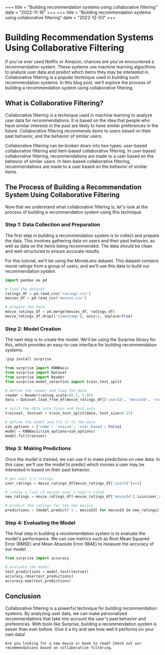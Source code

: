 +++
title = "Building recommendation systems using collaborative filtering"
date = "2022-11-16"
+++
+++
title = "Building recommendation systems using collaborative filtering"
date = "2022-12-03"
+++


# Building Recommendation Systems Using Collaborative Filtering

If you've ever used Netflix or Amazon, chances are you've encountered a recommendation system. These systems use machine learning algorithms to analyze user data and predict which items they may be interested in. Collaborative filtering is a popular technique used in building such recommendation systems. In this blog post, we'll explore the process of building a recommendation system using collaborative filtering.

## What is Collaborative Filtering?

Collaborative filtering is a technique used in machine learning to analyze user data for recommendations. It is based on the idea that people who have similar interests in the past are likely to have similar preferences in the future. Collaborative filtering recommends items to users based on their past behavior, and the behavior of similar users.

Collaborative filtering can be broken down into two types: user-based collaborative filtering and item-based collaborative filtering. In user-based collaborative filtering, recommendations are made to a user based on the behavior of similar users. In item-based collaborative filtering, recommendations are made to a user based on the behavior of similar items.

## The Process of Building a Recommendation System Using Collaborative Filtering

Now that we understand what collaborative filtering is, let's look at the process of building a recommendation system using this technique.

### Step 1: Data Collection and Preparation

The first step in building a recommendation system is to collect and prepare the data. This involves gathering data on users and their past behavior, as well as data on the items being recommended. The data should be clean and well-structured to ensure accurate results.

For this tutorial, we'll be using the MovieLens dataset. This dataset contains movie ratings from a group of users, and we'll use this data to build our recommendation system.

```python
import pandas as pd 

# load the dataset
ratings_df = pd.read_csv('ratings.csv')
movies_df = pd.read_csv('movies.csv')

# prepare the data
movie_ratings_df = pd.merge(movies_df, ratings_df)
movie_ratings_df.drop(['timestamp'], axis=1, inplace=True)
```

### Step 2: Model Creation

The next step is to create the model. We'll be using the Surprise library for this, which provides an easy-to-use interface for building recommendation systems. 

```python
!pip install surprise

from surprise import KNNBasic
from surprise import Dataset
from surprise import Reader
from surprise.model_selection import train_test_split

# define the reader and load the data
reader = Reader(rating_scale=(0.5, 5.0))
data = Dataset.load_from_df(movie_ratings_df[['userId', 'movieId', 'rating']], reader)

# split the data into train and test sets
trainset, testset = train_test_split(data, test_size=0.25)

# define the model and fit it to the data
sim_options = {'name': 'cosine', 'user_based': False}
model = KNNBasic(sim_options=sim_options)
model.fit(trainset)
```

### Step 3: Making Predictions

Once the model is trained, we can use it to make predictions on new data. In this case, we'll use the model to predict which movies a user may be interested in based on their past behavior.

```python
# get user 1's ratings
user_ratings = movie_ratings_df[movie_ratings_df['userId']==1]

# create a list of movies user 1 hasn't rated
new_ratings = movie_ratings_df[~movie_ratings_df['movieId'].isin(user_ratings['movieId'])]['movieId']

# predict the ratings for the new movies
predictions = [model.predict('1', movieId) for movieId in new_ratings]
```

### Step 4: Evaluating the Model

The final step in building a recommendation system is to evaluate the model's performance. We can use metrics such as Root Mean Squared Error (RMSE) and Mean Absolute Error (MAE) to measure the accuracy of our model.

```python
from surprise import accuracy

# evaluate the model
test_predictions = model.test(testset)
accuracy.rmse(test_predictions)
accuracy.mae(test_predictions)
```

## Conclusion

Collaborative filtering is a powerful technique for building recommendation systems. By analyzing user data, we can make personalized recommendations that take into account the user's past behavior and preferences. With tools like Surprise, building a recommendation system is easier than ever before. Give it a try and see how well it performs on your own data!

```
Are you looking for a new movie or book to read? Check out our recommendations based on collaborative filtering.
```